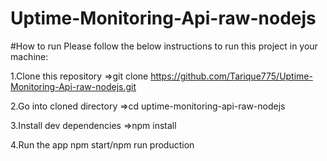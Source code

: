 # Uptime-Monitoring-Api-raw-nodejs
#How to run
Please follow the below instructions to run this project in your machine:

1.Clone this repository
=>git clone  https://github.com/Tarique775/Uptime-Monitoring-Api-raw-nodejs.git

2.Go into cloned directory
=>cd uptime-monitoring-api-raw-nodejs

3.Install dev dependencies
=>npm install

4.Run the app
npm start/npm run production
